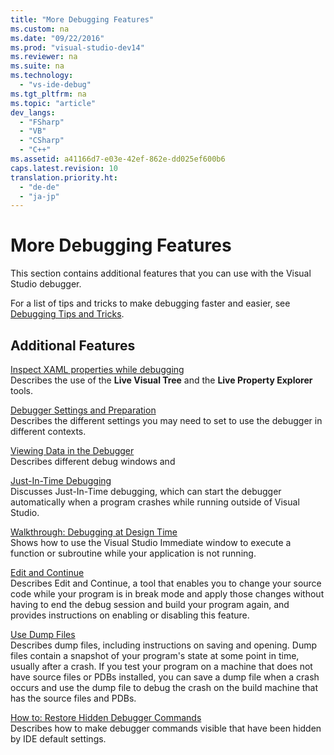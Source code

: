 ```yaml
---
title: "More Debugging Features"
ms.custom: na
ms.date: "09/22/2016"
ms.prod: "visual-studio-dev14"
ms.reviewer: na
ms.suite: na
ms.technology: 
  - "vs-ide-debug"
ms.tgt_pltfrm: na
ms.topic: "article"
dev_langs: 
  - "FSharp"
  - "VB"
  - "CSharp"
  - "C++"
ms.assetid: a41166d7-e03e-42ef-862e-dd025ef600b6
caps.latest.revision: 10
translation.priority.ht: 
  - "de-de"
  - "ja-jp"
---
```

# More Debugging Features
This section contains additional features that you can use with the Visual Studio debugger.  
  
 For a list of tips and tricks to make debugging faster and easier, see [Debugging Tips and Tricks](http://blogs.msdn.com/b/visualstudio/archive/2015/05/22/debugging-tips-and-tricks.aspx).  
  
## Additional Features  
 [Inspect XAML properties while debugging](../vs140/inspect-xaml-properties-while-debugging.md)  
 Describes the use of the **Live Visual Tree** and the **Live Property Explorer** tools.  
  
 [Debugger Settings and Preparation](../vs140/debugger-settings-and-preparation.md)  
 Describes the different settings you may need to set to use the debugger in different contexts.  
  
 [Viewing Data in the Debugger](../vs140/viewing-data-in-the-debugger.md)  
 Describes different debug windows and  
  
 [Just-In-Time Debugging](../vs140/just-in-time-debugging-in-visual-studio.md)  
 Discusses Just-In-Time debugging, which can start the debugger automatically when a program crashes while running outside of Visual Studio.  
  
 [Walkthrough: Debugging at Design Time](../vs140/walkthrough--debugging-at-design-time.md)  
 Shows how to use the Visual Studio Immediate window to execute a function or subroutine while your application is not running.  
  
 [Edit and Continue](../vs140/edit-and-continue.md)  
 Describes Edit and Continue, a tool that enables you to change your source code while your program is in break mode and apply those changes without having to end the debug session and build your program again, and provides instructions on enabling or disabling this feature.  
  
 [Use Dump Files](../vs140/using-dump-files.md)  
 Describes dump files, including instructions on saving and opening. Dump files contain a snapshot of your program's state at some point in time, usually after a crash. If you test your program on a machine that does not have source files or PDBs installed, you can save a dump file when a crash occurs and use the dump file to debug the crash on the build machine that has the source files and PDBs.  
  
 [How to: Restore Hidden Debugger Commands](../vs140/how-to--restore-hidden-debugger-commands.md)  
 Describes how to make debugger commands visible that have been hidden by IDE default settings.